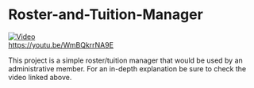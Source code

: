 # Roster-and-Tuition-Manager
[![Video](https://img.youtube.com/vi/WmBQkrrNA9E/hqdefault.jpg)](https://www.youtube.com/watch?v=WmBQkrrNA9E)  
https://youtu.be/WmBQkrrNA9E  

This project is a simple roster/tuition manager that would be used by an administrative member. For an in-depth explanation be sure to check the video linked above. 
